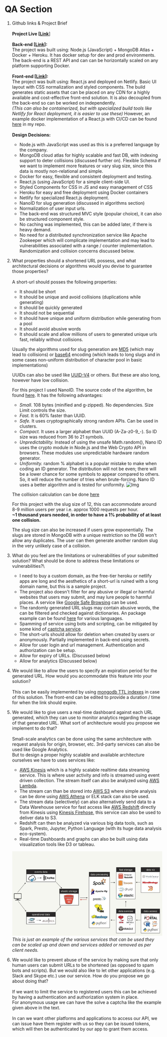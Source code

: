 # QA Section

1. Github links & Project Brief\
  \
  **Project Live [[Link](https://urls-short.netlify.app/)**]\
  \
  **Back-end [[Link](https://github.com/asjadjawed/short-url-server)]:**\
  The project was built using: Node.js (JavaScript) + MongoDB Atlas + Docker + Heroku. It has docker setup for dev and prod environments. The back-end is a REST API and can can be horizontally scaled on any platform supporting Docker.\
  \
  **Front-end [[Link](https://github.com/asjadjawed/short-url-client)]:**\
  The project was built using: React.js and deployed on Netlify. Basic UI layout with CSS normalization and styled components. The build generates static assets that can be placed on any CDN for a highly available and cost-effective front-end solution. It is also decoupled from the back-end so can be worked on independently.\
  *(This can also be containerized, but with specialized build tools like Netlify for React deployment, it is easier to use these)* However, an example docker implementation of a React.js with CI/CD can be found [here](https://github.com/asjadjawed/docker-react) in my repo.\
  \
  **Design Decisions:**

     - Node.js with JavaScript was used as this is a preferred language by the company.
     - MongoDB cloud atlas for highly scalable and fast DB, with indexing support to deter collisions (discussed further on). Flexible Schema if we want to implement more features or vary slug size, since this data is mostly non-relational and simple.
     - Docker for easy, flexible and consistent deployment and testing.
     - React.js (using JavaScript) for a simple client-side UI.
     - Styled Components for CSS in JS and easy management of CSS
     - Heroku for easy and free deployment using Docker containers
     - Netlify for specialized React.js deployment.
     - NanoID for slug generation (discussed in algorithms section)
     - Normalization of user input urls.
     - The back-end was structured MVC style (popular choice), it can also be structured component style.
     - No caching was implemented, this can be added later, if there is heavy demand.
     - No need for a distributed synchronization service like Apache Zookeeper which will complicate implementation and may lead to vulnerabilities associated with a range / counter implementation. Randomization and collision concerns discussed below.

2. What properties should a shortened URL possess, and what architectural decisions or algorithms would you devise to guarantee those properties?\
  \
  A short-url should posses the following properties:

     - It should be short
     - It should be unique and avoid collisions (duplications while generating)
     - It should be quickly generated
     - It should not be sequential
     - It should have unique and uniform distribution while generating from a pool
     - It should avoid abusive words
     - It should scale and allow millions of users to generated unique urls fast, reliably without collisions.

    Usually the algorithms used for slug generation are [MD5](https://www.wikiwand.com/en/MD5) (which may lead to collisions) or [base64](https://www.wikiwand.com/en/Base64#/URL_applications) encoding (which leads to long slugs and in some cases non-uniform distribution of character pool in basic implementations)

    UUIDs can also be used like [UUID-V4](https://www.wikiwand.com/en/Universally_unique_identifier#/Version_4_(random)) or others. But these are also long, however have low collision.

    For this project I used NanoID. The source code of the algorithm, be found [here](https://github.com/ai/nanoid/blob/main/index.js). It has the following advantages:

      - *Small.* 108 bytes (minified and g-zipped). No dependencies. Size Limit controls the size.
      - *Fast.* It is 60% faster than UUID.
      - *Safe.* It uses cryptographically strong random APIs. Can be used in clusters.
      - *Compact.* It uses a larger alphabet than UUID (A-Za-z0-9_-). So ID size was reduced from 36 to 21 symbols.
      - *Unpredictability.* Instead of using the unsafe Math.random(), Nano ID uses the crypto module in Node.js and the Web Crypto API in browsers. These modules use unpredictable hardware random generator.
      - *Uniformity.* random % alphabet is a popular mistake to make when coding an ID generator. The distribution will not be even; there will be a lower chance for some symbols to appear compared to others. So, it will reduce the number of tries when brute-forcing. Nano ID uses a better algorithm and is tested for uniformity.
      ![Img](https://raw.githubusercontent.com/ai/nanoid/HEAD/img/distribution.png)

      The collision calculation can be done [here](https://zelark.github.io/nano-id-cc/)

      For this project with the slug size of 12, this can accommodate around 8-9 million users per year i.e. approx 1000 requests per hour.\
      **~1 thousand years needed, in order to have a 1% probability of at least one collision.**

      The slug size can also be increased if users grow exponentially. The slugs are stored in MongoDB with a unique restriction so the DB won't allow any duplicates. The user can then generate another random slug in the very unlikely case of a collision.

3. What do you feel are the limitations or vulnerabilities of your submitted solution? What should be done to address these limitations or vulnerabilities?\

     - I need to buy a custom domain, as the free-tier heroku or netlify apps are long and the aesthetics of a short-url is ruined with a long domain name, but this is a sample project.
     - The project also doesn't filter for any abusive or illegal or harmful websites that users may submit, and may lure people to harmful places. A service like [Google Safe Browsing](https://developers.google.com/safe-browsing/v4/lists) can be used.
     - The randomly generated URL slugs may contain abusive words, the can be filtered and checked against dictionaries. An package example can be found [here](https://github.com/y-gagar1n/nanoid-good) for various languages.
     - Spamming of service using bots and scripting, can be mitigated by some kind of [captcha service](https://developers.google.com/recaptcha/docs/display).
     - The short-urls should allow for deletion when created by users or anonymously. Partially implemented in back-end using secrets.
     - Allow for user login and url management. Authentication and authorization can be setup.
     - Allow for expiry of URLs. (Discussed below)
     - Allow for analytics (Discussed below)

4. We would like to allow the users to specify an expiration period for the generated URL. How would you accommodate this feature into your solution?\
  \
  This can be easily implemented by using [mongodb TTL indexes](https://docs.mongodb.com/manual/core/index-ttl/) in case of this solution. The front-end can be edited to provide a duration / time for when the link should expire.

5. We would like to give users a real-time dashboard against each URL generated, which they can use to monitor analytics regarding the usage of that generated URL. What sort of architecture would you propose we implement to do that?\
  \
  Small-scale analytics can be done using the same architecture with request analysis for origin, browser, etc. 3rd-party services can also be used like Google Analytics.
  \
  But to design a proper highly scalable and available architecture ourselves we have to uses services like:

    - [AWS Kinesis](https://aws.amazon.com/kinesis/) which is a highly scalable realtime data streaming service. This is where user activity and info is streamed using event driven collection. The stream itself can also be analyzed using [AWS Lambda](https://aws.amazon.com/lambda/).
    - The stream can than be stored into [AWS S3](https://aws.amazon.com/s3/) where simple analysis can be done using [AWS Athena](https://aws.amazon.com/athena/) or ELK stack can also be used.
    - The stream data (selectively) can also alternatively send data to a Data Warehouse service for fast access like [AWS Redshift](https://aws.amazon.com/redshift/) directly from Kinesis using [Kinesis Firehose](https://aws.amazon.com/kinesis/data-firehose/), this service can also be used to deliver data to S3.
    - Redshift can then be analyzed via various big data tools, such as Spark, Presto, Jupyter, Python Language (with its huge data analysis eco-system).
    - Real-time Dashboards and graphs can also be built using data visualization tools like D3 or tableau.

    ![Example architecture](dda.jpg)\
    *This is just an example of the various services that can be used they can be scaled up and down and services added or removed as per client needs.*

6. We would like to prevent abuse of the service by making sure that only human users can submit URLs to be shortened (as opposed to spam bots and scripts). But we would also like to let other applications (e.g. Slack and Skype etc.) use our service. How do you propose we go about doing that?\
  \
  If we want to limit the service to registered users this can be achieved by having a authentication and authorization system in place.\
  For anonymous usage we can have the solve a captcha like the example given above in the text.\
  \
  In can we want other platforms and applications to access our API, we can issue have them register with us so they can be issued tokens, which will then be authenticated by our app to grant them access.
